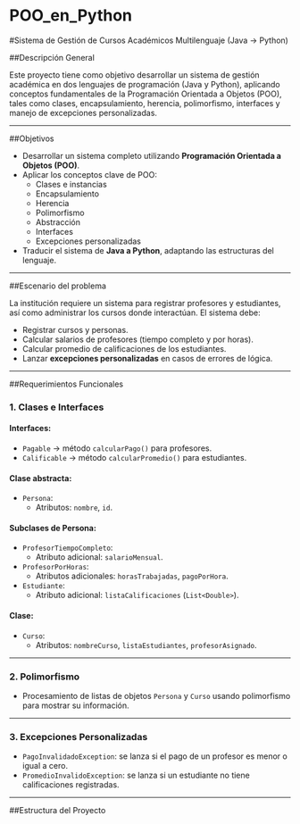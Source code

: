 # POO_en_Python
#Sistema de Gestión de Cursos Académicos Multilenguaje (Java → Python)

##Descripción General

Este proyecto tiene como objetivo desarrollar un sistema de gestión académica en dos lenguajes de programación (Java y Python), aplicando conceptos fundamentales de la Programación Orientada a Objetos (POO), tales como clases, encapsulamiento, herencia, polimorfismo, interfaces y manejo de excepciones personalizadas.

---

##Objetivos

- Desarrollar un sistema completo utilizando **Programación Orientada a Objetos (POO)**.
- Aplicar los conceptos clave de POO:
  - Clases e instancias
  - Encapsulamiento
  - Herencia
  - Polimorfismo
  - Abstracción
  - Interfaces
  - Excepciones personalizadas
- Traducir el sistema de **Java a Python**, adaptando las estructuras del lenguaje.

---

##Escenario del problema

La institución requiere un sistema para registrar profesores y estudiantes, así como administrar los cursos donde interactúan. El sistema debe:

- Registrar cursos y personas.
- Calcular salarios de profesores (tiempo completo y por horas).
- Calcular promedio de calificaciones de los estudiantes.
- Lanzar **excepciones personalizadas** en casos de errores de lógica.

---

##Requerimientos Funcionales

### 1. Clases e Interfaces

#### Interfaces:
- `Pagable` → método `calcularPago()` para profesores.
- `Calificable` → método `calcularPromedio()` para estudiantes.

#### Clase abstracta:
- `Persona`:
  - Atributos: `nombre`, `id`.

#### Subclases de Persona:
- `ProfesorTiempoCompleto`:
  - Atributo adicional: `salarioMensual`.
- `ProfesorPorHoras`:
  - Atributos adicionales: `horasTrabajadas`, `pagoPorHora`.
- `Estudiante`:
  - Atributo adicional: `listaCalificaciones` (`List<Double>`).

#### Clase:
- `Curso`:
  - Atributos: `nombreCurso`, `listaEstudiantes`, `profesorAsignado`.

---

### 2. Polimorfismo

- Procesamiento de listas de objetos `Persona` y `Curso` usando polimorfismo para mostrar su información.

---

### 3. Excepciones Personalizadas

- `PagoInvalidadoException`: se lanza si el pago de un profesor es menor o igual a cero.
- `PromedioInvalidoException`: se lanza si un estudiante no tiene calificaciones registradas.

---

##Estructura del Proyecto

